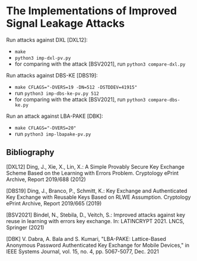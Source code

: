 # The Implementations of Improved Signal Leakage Attacks 

Run attacks against DXL [DXL12]:
- `make`
- `python3 imp-dxl-pv.py`
- for comparing with the attack [BSV2021], run `python3 compare-dxl.py`

Run attacks against DBS-KE [DBS19]:
- `make CFLAGS="-DVERS=19 -DN=512 -DSTDDEV=41915"`
- run `python3 imp-dbs-ke-pv.py 512`
- for comparing with the attack [BSV2021], run `python3 compare-dbs-ke.py`

Run an attack against LBA-PAKE [DBK]:
- `make CFLAGS="-DVERS=20"`
- run `python3 imp-lbapake-pv.py`



## Bibliography
[DXL12] Ding, J., Xie, X., Lin, X.: A Simple Provably Secure Key Exchange Scheme Based
on the Learning with Errors Problem. Cryptology ePrint Archive, Report 2019/688
(2012)


[DBS19] Ding, J., Branco, P., Schmitt, K.: Key Exchange and Authenticated Key Exchange
with Reusable Keys Based on RLWE Assumption. Cryptology ePrint Archive,
Report 2019/665 (2019)

[BSV2021] Bindel, N., Stebila, D., Veitch, S.: Improved attacks against key reuse in learning
with errors key exchange. In: LATINCRYPT 2021. LNCS, Springer (2021)

[DBK] V. Dabra, A. Bala and S. Kumari, "LBA-PAKE: Lattice-Based Anonymous Password Authenticated Key Exchange for Mobile Devices," in IEEE Systems Journal, vol. 15, no. 4, pp. 5067-5077, Dec. 2021